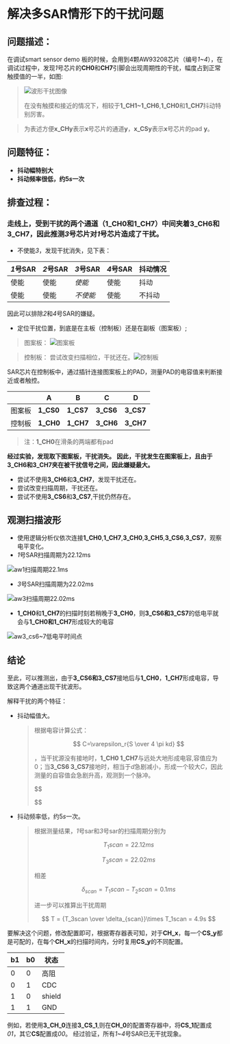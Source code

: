 # 解决多SAR情形下的干扰问题

## 问题描述：

在调试smart sensor demo 板的时候，会用到4颗AW93208芯片（编号*1~4*），在调试过程中，发现*1*号芯片的**CH0**和**CH7**引脚会出现周期性的干扰，幅度占到正常触摸值的一半，如图:

> ![波形干扰图像](https://i.loli.net/2021/08/21/QdEUgilLDSyRe8M.png)
>
> 在没有触摸和接近的情况下，相较于**1_CH1~1_CH6**,**1_CH0**和**1_CH7**抖动特别厉害。

> 为表述方便**x_CHy**表示**x**号芯片的通道**y**，**x_CSy**表示**x**号芯片的pad **y**。

## 问题特征：

- **抖动幅特别大**
- **抖动频率很低，约${5s}$一次**

## 排查过程：

### 走线上，受到干扰的两个通道（**1_CH0**和**1_CH7**）中间夹着**3_CH6**和**3_CH7**，因此推测*3*号芯片对*1*号芯片造成了干扰。

- 不使能*3*，发现干扰消失，见下表：

| *1*号SAR | *2*号SAR | *3*号SAR | *4*号SAR | 抖动情况 |
| ---------- | ---------- | ---------- | ---------- | ---------- |
| 使能     | 使能     | *使能*   | 使能     | 抖动     |
| 使能     | 使能     | *不使能* | 使能     | 不抖动   |

因此可以排除*2*和*4*号SAR的嫌疑。

- 定位干扰位置，到底是在主板（控制板）还是在副板（图案板）;

> 图案板：
> ![图案板](https://i.loli.net/2021/08/21/Q6sZUIgD9clLJeB.png)

> 控制板：
> 尝试改变扫描相位，干扰还在。![控制板](https://i.loli.net/2021/08/21/DkhnaNM4Kbl5BiY.png)

SAR芯片在控制板中，通过插针连接图案板上的PAD，测量PAD的电容值来判断接近或者触控。

|        | A         | B         | C         | D         |
| -------- | ----------- | ----------- | ----------- | ----------- |
| 图案板 | **1_CS0** | **1_CS7** | **3_CS6** | **3_CS7** |
| 控制板 | **1_CH0** | **1_CH7** | **3_CH6** | **3_CH7** |

> 注：**1_CH0**在滑条的两端都有pad

**经过实验，发现取下图案板，干扰消失。**
**因此，干扰发生在图案板上，且由于3_CH6和3_CH7夹在被干扰信号之间，因此嫌疑最大。**

- 尝试不使用**3_CH6**和**3_CH7**，发现干扰还在。
- 尝试改变扫描周期，干扰还在。
- 尝试不使用**3_CS6**和**3_CS7**,干扰仍然存在。

## 观测扫描波形

- 使用逻辑分析仪依次连接**1_CH0**,**1_CH7**,**3_CH0**,**3_CH5**,**3_CS6**,**3_CS7**，观察电平变化。
- *1*号SAR扫描周期为22.12ms

![aw1扫描周期22.1ms](https://i.loli.net/2021/08/21/C5PcfImaSLX6JNy.png)

- *3*号SAR扫描周期为22.02ms

![aw3扫描周期22.02ms](https://i.loli.net/2021/08/21/7LJ4VeNRImx9PhG.png)

- **1_CH0**和**1_CH7**的扫描时刻若稍晚于**3_CH0**，则**3_CS6和3_CS7**的低电平就会与**1_CH0和1_CH7**形成较大的电容

![aw3_cs6~7低电平时间点](https://i.loli.net/2021/08/21/zinyScfo38MhaW5.png)

## 结论

至此，可以推测出，由于**3_CS6和3_CS7**接地后与**1_CH0**，**1_CH7**形成电容，导致这两个通道出现干扰波形。

解释干扰的两个特征：

- 抖动幅值大。

  > 根据电容计算公式：
  >
  > $$
  > C=\varepsilon_r{S \over 4 \pi kd}
  > $$
  >
  > ，当干扰源没有接地时，**1_CH0 1_CH7**与远处大地形成电容,容值应为0；当**3_CS6 3_CS7**接地时，相当于$d$急剧减小，形成一个较大$C$，因此测量的自容值会急剧升高，观测到一个脉冲。
  >
  > $$
  >
  > $$
- 抖动频率低，约${5s}$一次。

  > 根据测量结果，*1*号sar和*3*号sar的扫描周期分别为
  >
  > $$
  > T_1scan = 22.12ms
  > $$
  >
  > $$
  > T_3scan=22.02ms
  > $$
  >
  > 相差
  >
  > $$
  > \delta_{scan} = T_1scan - T_2scan = 0.1ms
  > $$
  >
  > 进一步可以推算出干扰周期
  >
  > $$
  > T = {T_3scan \over \delta_{scan}}\times T_1scan = 4.9s
  > $$

要解决这个问题，修改配置即可，根据寄存器表可知，对于**CH_x**，每一个**CS_y**都是可配的，在每个**CH_x**的扫描时间内，分时复用**CS_y**的不同配置。

|b1|b0|状态|
|-- |---|---- |
|0|0|高阻|
|0|1|CDC|
|1|0|shield|
|1|1|GND|

例如，若使用**3_CH_0**连接**3_CS_1**,则在**CH_0**的配置寄存器中，将**CS_1**配置成*01*，其它**CS**配置成*00*。
经过验证，所有*1~4*号SAR已无干扰现象。


